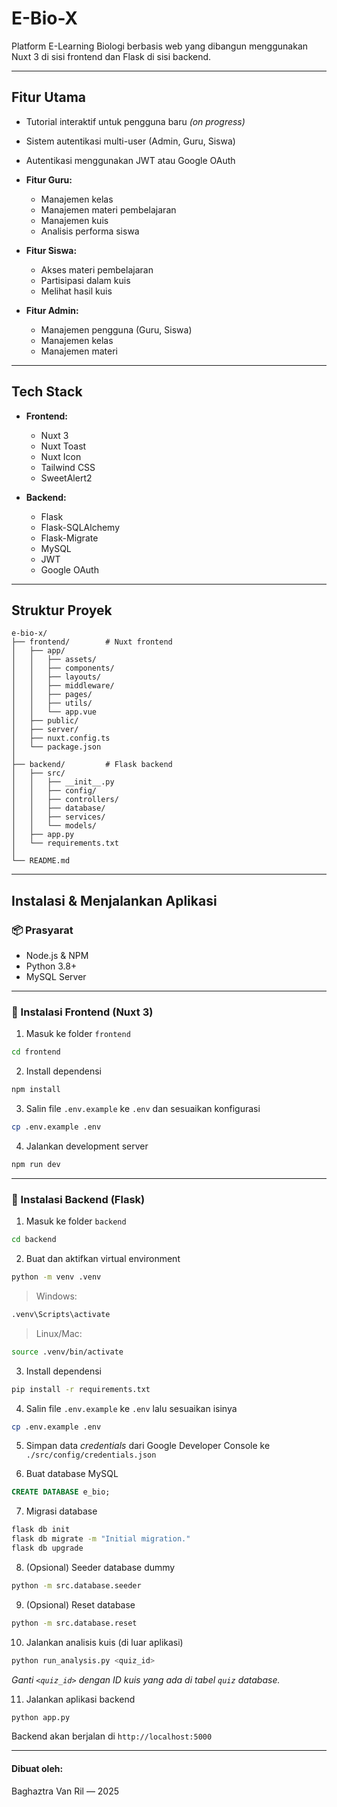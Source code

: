 # E-Bio-X

Platform E-Learning Biologi berbasis web yang dibangun menggunakan Nuxt 3 di sisi frontend dan Flask di sisi backend.

---

## Fitur Utama

* Tutorial interaktif untuk pengguna baru *(on progress)*
* Sistem autentikasi multi-user (Admin, Guru, Siswa)
* Autentikasi menggunakan JWT atau Google OAuth
* **Fitur Guru:**

  * Manajemen kelas
  * Manajemen materi pembelajaran
  * Manajemen kuis
  * Analisis performa siswa
* **Fitur Siswa:**

  * Akses materi pembelajaran
  * Partisipasi dalam kuis
  * Melihat hasil kuis
* **Fitur Admin:**

  * Manajemen pengguna (Guru, Siswa)
  * Manajemen kelas
  * Manajemen materi

---

## Tech Stack

* **Frontend:**

  * Nuxt 3
  * Nuxt Toast
  * Nuxt Icon
  * Tailwind CSS
  * SweetAlert2

* **Backend:**

  * Flask
  * Flask-SQLAlchemy
  * Flask-Migrate
  * MySQL
  * JWT
  * Google OAuth

---

## Struktur Proyek

```
e-bio-x/
├── frontend/        # Nuxt frontend
│   ├── app/
│   │   ├── assets/
│   │   ├── components/
│   │   ├── layouts/
│   │   ├── middleware/
│   │   ├── pages/
│   │   ├── utils/
│   │   └── app.vue
│   ├── public/
│   ├── server/
│   ├── nuxt.config.ts
│   └── package.json
│
├── backend/         # Flask backend
│   ├── src/
│   │   ├── __init__.py
│   │   ├── config/
│   │   ├── controllers/
│   │   ├── database/
│   │   ├── services/
│   │   └── models/
│   ├── app.py
│   └── requirements.txt
│
└── README.md
```

---

## Instalasi & Menjalankan Aplikasi

### 📦 Prasyarat

* Node.js & NPM
* Python 3.8+
* MySQL Server

---

### 🔧 Instalasi Frontend (Nuxt 3)

1. Masuk ke folder `frontend`

```bash
cd frontend
```

2. Install dependensi

```bash
npm install
```

3. Salin file `.env.example` ke `.env` dan sesuaikan konfigurasi

```bash
cp .env.example .env
```

4. Jalankan development server

```bash
npm run dev
```

---

### 🔧 Instalasi Backend (Flask)

1. Masuk ke folder `backend`

```bash
cd backend
```

2. Buat dan aktifkan virtual environment

```bash
python -m venv .venv
```

> Windows:

```bash
.venv\Scripts\activate
```

> Linux/Mac:

```bash
source .venv/bin/activate
```

3. Install dependensi

```bash
pip install -r requirements.txt
```

4. Salin file `.env.example` ke `.env` lalu sesuaikan isinya

```bash
cp .env.example .env
```

5. Simpan data *credentials* dari Google Developer Console ke `./src/config/credentials.json`

6. Buat database MySQL

```sql
CREATE DATABASE e_bio;
```

7. Migrasi database

```bash
flask db init
flask db migrate -m "Initial migration."
flask db upgrade
```

8. (Opsional) Seeder database dummy

```bash
python -m src.database.seeder
```

9. (Opsional) Reset database

```bash
python -m src.database.reset
```

10. Jalankan analisis kuis (di luar aplikasi)

```bash
python run_analysis.py <quiz_id>
```

*Ganti `<quiz_id>` dengan ID kuis yang ada di tabel `quiz` database.*

11. Jalankan aplikasi backend

```bash
python app.py
```

Backend akan berjalan di `http://localhost:5000`

---

#### Dibuat oleh:

Baghaztra Van Ril — 2025
